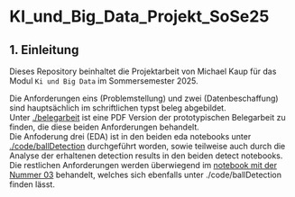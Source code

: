 # KI_und_Big_Data_Projekt_SoSe25

## 1. Einleitung

Dieses Repository beinhaltet die Projektarbeit von Michael Kaup für das Modul `Ki und Big Data` im Sommersemester 2025.

Die Anforderungen eins (Problemstellung) und zwei (Datenbeschaffung) sind hauptsächlich im schriftlichen typst beleg abgebildet.\
Unter [./belegarbeit](./belegarbeit) ist eine PDF Version der prototypischen Belegarbeit zu finden, die diese beiden Anforderungen behandelt.\
Die Anfoderung drei (EDA) ist in den beiden eda notebooks unter [./code/ballDetection](./code/ballDetection) durchgeführt worden, sowie teilweise auch durch die Analyse der erhaltenen detection results in den beiden detect notebooks.\
Die restlichen Anforderungen werden überwiegend im [notebook mit der Nummer 03](./code/ballDetection/03_detect_balls_max_three_meter.ipynb) behandelt, welches sich ebenfalls unter ./code/ballDetection finden lässt.
